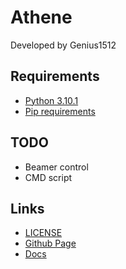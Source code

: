 # Athene

Developed by Genius1512

## Requirements

- [Python 3.10.1](https://www.python.org/downloads/release/python-3101/)
- [Pip requirements](requirements.txt)

## TODO

- Beamer control
- CMD script

## Links

- [LICENSE](license)
- [Github Page](https://genius1512.github.io/athene)
- [Docs](https://genius1512.github.io/athene/docs/)
